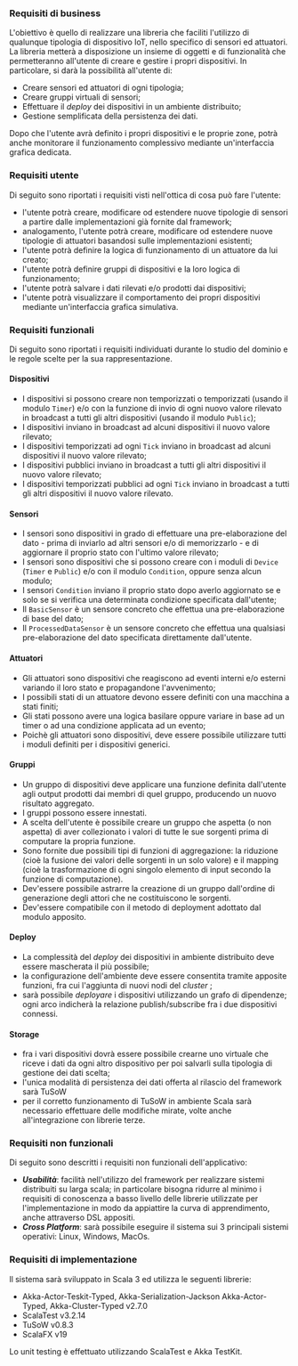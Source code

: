 ### Requisiti di business

L'obiettivo è quello di realizzare una libreria che faciliti l'utilizzo di qualunque tipologia di dispositivo IoT, nello specifico di sensori ed attuatori. La libreria metterà a disposizione un insieme di oggetti e di funzionalità che permetteranno all'utente di creare e gestire i propri dispositivi. In particolare, si darà la possibilità all'utente di:

* Creare sensori ed attuatori di ogni tipologia;
* Creare gruppi virtuali di sensori;
* Effettuare il *deploy* dei dispositivi in un ambiente distribuito;
* Gestione semplificata della persistenza dei dati.

Dopo che l'utente avrà definito i propri dispositivi e le proprie zone, potrà anche monitorare il funzionamento complessivo mediante un'interfaccia grafica dedicata.

### Requisiti utente

Di seguito sono riportati i requisiti visti nell'ottica di cosa può fare l'utente:

* l'utente potrà creare, modificare od estendere nuove tipologie di sensori a partire dalle implementazioni già fornite dal framework;
* analogamento, l'utente potrà creare, modificare od estendere nuove tipologie di attuatori basandosi sulle implementazioni esistenti;
* l'utente potrà definire la logica di funzionamento di un attuatore da lui creato;
* l'utente potrà definire gruppi di dispositivi e la loro logica di funzionamento;
* l'utente potrà salvare i dati rilevati e/o prodotti dai dispositivi;
* l'utente potrà visualizzare il comportamento dei propri dispositivi mediante un'interfaccia grafica simulativa.

### Requisiti funzionali

Di seguito sono riportati i requisiti individuati durante lo studio del dominio e le regole scelte per la sua rappresentazione.

#### Dispositivi
* I dispositivi si possono creare non temporizzati o temporizzati (usando il modulo `Timer`) e/o con la funzione di invio di ogni nuovo valore rilevato in broadcast a tutti gli altri dispositivi (usando il modulo `Public`);
* I dispositivi inviano in broadcast ad alcuni dispositivi il nuovo valore rilevato; 
* I dispositivi temporizzati ad ogni `Tick` inviano in broadcast ad alcuni dispositivi il nuovo valore rilevato;
* I dispositivi pubblici inviano in broadcast a tutti gli altri dispositivi il nuovo valore rilevato;
* I dispositivi temporizzati pubblici ad ogni `Tick` inviano in broadcast a tutti gli altri dispositivi il nuovo valore rilevato.

#### Sensori
* I sensori sono dispositivi in grado di effettuare una pre-elaborazione del dato - prima di inviarlo ad altri sensori e/o di memorizzarlo - e di aggiornare il proprio stato con l'ultimo valore rilevato;
* I sensori sono dispositivi che si possono creare con i moduli di `Device` (`Timer` e `Public`) e/o con il modulo `Condition`, oppure senza alcun modulo;
* I sensori `Condition` inviano il proprio stato dopo averlo aggiornato se e solo se si verifica una determinata condizione specificata dall'utente;
* Il `BasicSensor` è un sensore concreto che effettua una pre-elaborazione di base del dato;
* Il `ProcessedDataSensor` è un sensore concreto che effettua una qualsiasi pre-elaborazione del dato specificata direttamente dall'utente.

#### Attuatori
* Gli attuatori sono dispositivi che reagiscono ad eventi interni e/o esterni variando il loro stato e propagandone l'avvenimento;
* I possibili stati di un attuatore devono essere definiti con una macchina a stati finiti;
* Gli stati possono avere una logica basilare oppure variare in base ad un timer o ad una condizione applicata ad un evento;
* Poichè gli attuatori sono dispositivi, deve essere possibile utilizzare tutti i moduli definiti per i dispositivi generici.


#### Gruppi
* Un gruppo di dispositivi deve applicare una funzione definita dall'utente agli output prodotti dai membri di quel gruppo, producendo un nuovo risultato aggregato.
* I gruppi possono essere innestati.
* A scelta dell'utente è possibile creare un gruppo che aspetta (o non aspetta) di aver collezionato i valori di tutte le sue sorgenti prima di computare la propria funzione.
* Sono fornite due possibili tipi di funzioni di aggregazione: la riduzione (cioè la fusione dei valori delle sorgenti in un solo valore) e il mapping (cioè la trasformazione di ogni singolo elemento di input secondo la funzione di computazione).
* Dev'essere possibile astrarre la creazione di un gruppo dall'ordine di generazione degli attori che ne costituiscono le sorgenti.
* Dev'essere compatibile con il metodo di deployment adottato dal modulo apposito.

#### Deploy
* La complessità del *deploy* dei dispositivi in ambiente distribuito deve essere mascherata il più possibile;
* la configurazione dell'ambiente deve essere consentita tramite apposite funzioni, fra cui l'aggiunta di nuovi nodi del *cluster* ;
* sarà possibile *deployare* i dispositivi utilizzando un grafo di dipendenze; ogni arco indicherà la relazione publish/subscribe fra i due dispositivi connessi.

#### Storage
* fra i vari dispositivi dovrà essere possibile crearne uno virtuale che riceve i dati da ogni altro dispositivo per poi salvarli sulla tipologia di gestione dei dati scelta;
* l'unica modalità di persistenza dei dati offerta al rilascio del framework sarà TuSoW
* per il corretto funzionamento di TuSoW in ambiente Scala sarà necessario effettuare delle modifiche mirate, volte anche all'integrazione con librerie terze.

### Requisiti non funzionali

Di seguito sono descritti i requisiti non funzionali dell'applicativo:

* ***Usabilità***: facilità nell'utilizzo del framework per realizzare sistemi distribuiti su larga scala; in particolare bisogna ridurre al minimo i requisiti di conoscenza a basso livello delle librerie utilizzate per l'implementazione in modo da appiattire la curva di apprendimento, anche attraverso DSL appositi.
* ***Cross Platform***: sarà possibile eseguire il sistema sui 3 principali sistemi operativi: Linux, Windows, MacOs.

### Requisiti di implementazione

ll sistema sarà sviluppato in Scala 3 ed utilizza le seguenti librerie:

* Akka-Actor-Teskit-Typed, Akka-Serialization-Jackson Akka-Actor-Typed, Akka-Cluster-Typed v2.7.0
* ScalaTest v3.2.14
* TuSoW v0.8.3
* ScalaFX v19

Lo unit testing è effettuato utilizzando ScalaTest e Akka TestKit.
